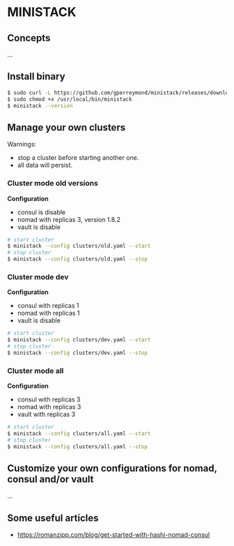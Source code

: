 # MINISTACK

## Concepts

...

## Install binary

```sh
$ sudo curl -L https://github.com/gperreymond/ministack/releases/download/v1.0.0/ministack -o /usr/local/bin/ministack
$ sudo chmod +x /usr/local/bin/ministack
$ ministack --version
```

## Manage your own clusters

Warnings:
* stop a cluster before starting another one.
* all data will persist.

### Cluster mode old versions

__Configuration__
* consul is disable
* nomad with replicas 3, version 1.8.2
* vault is disable

```sh
# start cluster
$ ministack --config clusters/old.yaml --start
# stop cluster
$ ministack --config clusters/old.yaml --stop
```

### Cluster mode dev

__Configuration__
* consul with replicas 1
* nomad with replicas 1
* vault is disable

```sh
# start cluster
$ ministack --config clusters/dev.yaml --start
# stop cluster
$ ministack --config clusters/dev.yaml --stop
```

### Cluster mode all

__Configuration__
* consul with replicas 3
* nomad with replicas 3
* vault with replicas 3

```sh
# start cluster
$ ministack --config clusters/all.yaml --start
# stop cluster
$ ministack --config clusters/all.yaml --stop
```

## Customize your own configurations for nomad, consul and/or vault

...

## Some useful articles

* https://romanzipp.com/blog/get-started-with-hashi-nomad-consul
